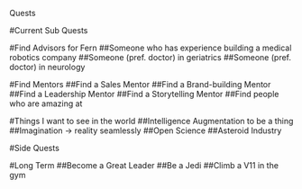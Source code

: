 Quests

#Current Sub Quests

#Find Advisors for Fern
##Someone who has experience building a medical robotics company
##Someone (pref. doctor) in geriatrics 
##Someone (pref. doctor) in neurology

#Find Mentors
##Find a Sales Mentor
##Find a Brand-building Mentor
##Find a Leadership Mentor
##Find a Storytelling Mentor
##Find people who are amazing at 

#Things I want to see in the world
##Intelligence Augmentation to be a thing
##Imagination -> reality seamlessly
##Open Science
##Asteroid Industry

#Side Quests


#Long Term
##Become a Great Leader
##Be a Jedi
##Climb a V11 in the gym